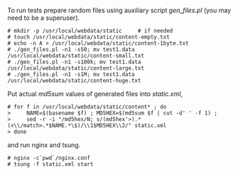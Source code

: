 To run tests prepare random files using auxiliary script *gen_files.pl* (you may
need to be a superuser).

```ShellSession
# mkdir -p /usr/local/webdata/static     # if needed
# touch /usr/local/webdata/static/content-empty.txt
# echo -n A > /usr/local/webdata/static/content-1byte.txt
# ./gen_files.pl -n1 -s50; mv test1.data /usr/local/webdata/static/content-small.txt
# ./gen_files.pl -n1 -s100k; mv test1.data /usr/local/webdata/static/content-large.txt
# ./gen_files.pl -n1 -s1M; mv test1.data /usr/local/webdata/static/content-huge.txt
```

Put actual *md5sum* values of generated files into *static.xml*,

```ShellSession
# for f in /usr/local/webdata/static/content* ; do
>     NAME=$(basename $f) ; MD5HEX=$(md5sum $f | cut -d' ' -f 1) ;
>     sed -r -i "/md5hex/N; s/(md5hex'>).*(<\\/match>.*$NAME.*\$)/\\1$MD5HEX\\2/" static.xml
> done
```

and run nginx and tsung.

```ShellSession
# nginx -c`pwd`/nginx.conf
# tsung -f static.xml start
```

